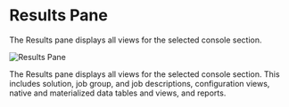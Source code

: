 # Results Pane

The Results pane displays all views for the selected console section.

![Results Pane](/img/product_docs/accessanalyzer/admin/navigate/resultspane.webp)

The Results pane displays all views for the selected console section. This includes solution, job
group, and job descriptions, configuration views, native and materialized data tables and views, and
reports.

